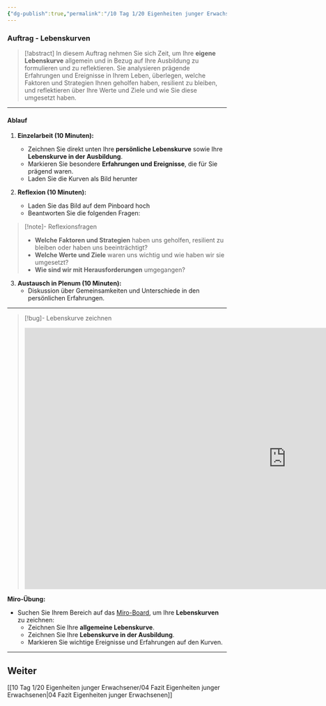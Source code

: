 ```yaml
---
{"dg-publish":true,"permalink":"/10 Tag 1/20 Eigenheiten junger Erwachsener/03 Lebenskurven/"}
---
```


### Auftrag - Lebenskurven

>[!abstract] In diesem Auftrag nehmen Sie sich Zeit, um Ihre **eigene Lebenskurve** allgemein und in Bezug auf Ihre Ausbildung zu formulieren und zu reflektieren. Sie analysieren prägende Erfahrungen und Ereignisse in Ihrem Leben, überlegen, welche Faktoren und Strategien Ihnen geholfen haben, resilient zu bleiben, und reflektieren über Ihre Werte und Ziele und wie Sie diese umgesetzt haben.

---
#### Ablauf

1. **Einzelarbeit (10 Minuten):**
   - Zeichnen Sie direkt unten Ihre **persönliche Lebenskurve** sowie Ihre **Lebenskurve in der Ausbildung**.
   - Markieren Sie besondere **Erfahrungen und Ereignisse**, die für Sie prägend waren.
   - Laden Sie die Kurven als Bild herunter

2. **Reflexion (10 Minuten):**
   - Laden Sie das Bild auf dem Pinboard hoch
   - Beantworten Sie die folgenden Fragen:

>[!note]- Reflexionsfragen
>* **Welche Faktoren und Strategien** haben uns geholfen, resilient zu bleiben oder haben uns beeinträchtigt?
>* **Welche Werte und Ziele** waren uns wichtig und wie haben wir sie umgesetzt?
>* **Wie sind wir mit Herausforderungen** umgegangen?

3. **Austausch in Plenum (10 Minuten):**
   - Diskussion über Gemeinsamkeiten und Unterschiede in den persönlichen Erfahrungen.

---

>[!bug]- Lebenskurve zeichnen
><iframe src="https://bbk-bbw.github.io/canvas/" style="border:0px #ffffff none;" name="myiFrame" scrolling="no" frameborder="1" marginheight="0px" marginwidth="0px" height="600px" width="1200px" allowfullscreen></iframe>

**Miro-Übung:**  
- Suchen Sie Ihrem Bereich auf das [Miro-Board](https://miro.com/app/board/uXjVLKN6QrM=/?moveToWidget=3458764605551965297&cot=14), um Ihre **Lebenskurven** zu zeichnen:
   - Zeichnen Sie Ihre **allgemeine Lebenskurve**.
   - Zeichnen Sie Ihre **Lebenskurve in der Ausbildung**.
   - Markieren Sie wichtige Ereignisse und Erfahrungen auf den Kurven.

---

## Weiter
[[10 Tag 1/20 Eigenheiten junger Erwachsener/04 Fazit Eigenheiten junger Erwachsenen\|04 Fazit Eigenheiten junger Erwachsenen]]
